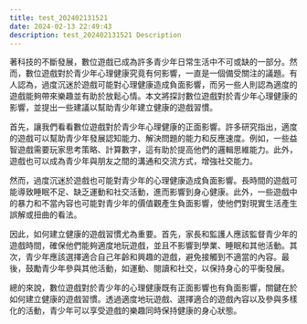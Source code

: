 ```yaml
---
title: test_202402131521
date: 2024-02-13 22:49:43
description: test_202402131521 Description
---
```


著科技的不斷發展，數位遊戲已成為許多青少年日常生活中不可或缺的一部分。然而，數位遊戲對於青少年心理健康究竟有何影響，一直是一個備受關注的議題。有人認為，過度沉迷於遊戲可能對心理健康造成負面影響，而另一些人則認為適度的遊戲能夠帶來樂趣並有助於放鬆心情。本文將探討數位遊戲對於青少年心理健康的影響，並提出一些建議以幫助青少年建立健康的遊戲習慣。

首先，讓我們看看數位遊戲對於青少年心理健康的正面影響。許多研究指出，適度的遊戲可以幫助青少年發展認知能力、解決問題的能力和反應速度。例如，一些益智遊戲需要玩家思考策略、計算數字，這有助於提高他們的邏輯思維能力。此外，遊戲也可以成為青少年與朋友之間的溝通和交流方式，增強社交能力。

然而，過度沉迷於遊戲也可能對青少年的心理健康造成負面影響。長時間的遊戲可能導致睡眠不足、缺乏運動和社交活動，進而影響到身心健康。此外，一些遊戲中的暴力和不當內容也可能對青少年的價值觀產生負面影響，使他們對現實生活產生誤解或扭曲的看法。

因此，如何建立健康的遊戲習慣尤為重要。首先，家長和監護人應該監督青少年的遊戲時間，確保他們能夠適度地玩遊戲，並且不影響到學業、睡眠和其他活動。其次，青少年應該選擇適合自己年齡和興趣的遊戲，避免接觸到不適當的內容。最後，鼓勵青少年參與其他活動，如運動、閱讀和社交，以保持身心的平衡發展。

總的來說，數位遊戲對於青少年的心理健康既有正面影響也有負面影響，關鍵在於如何建立健康的遊戲習慣。透過適度地玩遊戲、選擇適合的遊戲內容以及參與多樣化的活動，青少年可以享受遊戲的樂趣同時保持健康的身心狀態。
